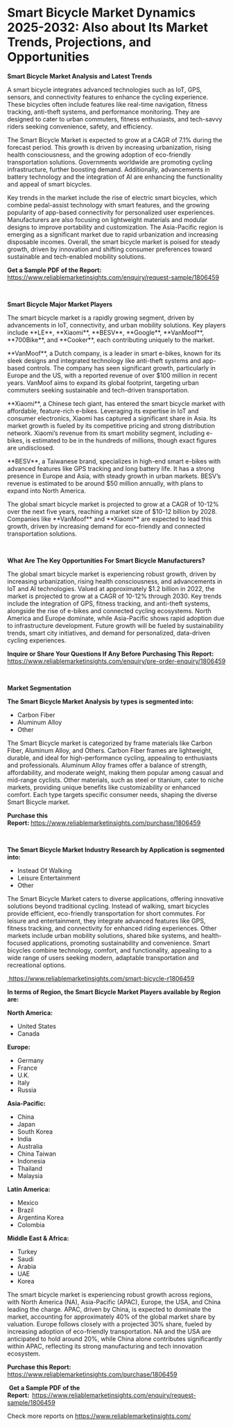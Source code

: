 <p><h1>Smart Bicycle Market Dynamics 2025-2032: Also about Its Market Trends, Projections, and Opportunities</h1></p><p><strong>Smart Bicycle Market Analysis and Latest Trends</strong></p>
<p><p>A smart bicycle integrates advanced technologies such as IoT, GPS, sensors, and connectivity features to enhance the cycling experience. These bicycles often include features like real-time navigation, fitness tracking, anti-theft systems, and performance monitoring. They are designed to cater to urban commuters, fitness enthusiasts, and tech-savvy riders seeking convenience, safety, and efficiency.</p><p>The Smart Bicycle Market is expected to grow at a CAGR of 7.1% during the forecast period. This growth is driven by increasing urbanization, rising health consciousness, and the growing adoption of eco-friendly transportation solutions. Governments worldwide are promoting cycling infrastructure, further boosting demand. Additionally, advancements in battery technology and the integration of AI are enhancing the functionality and appeal of smart bicycles.</p><p>Key trends in the market include the rise of electric smart bicycles, which combine pedal-assist technology with smart features, and the growing popularity of app-based connectivity for personalized user experiences. Manufacturers are also focusing on lightweight materials and modular designs to improve portability and customization. The Asia-Pacific region is emerging as a significant market due to rapid urbanization and increasing disposable incomes. Overall, the smart bicycle market is poised for steady growth, driven by innovation and shifting consumer preferences toward sustainable and tech-enabled mobility solutions.</p></p>
<p><strong>Get a Sample PDF of the Report:&nbsp;</strong> <a href="https://www.reliablemarketinsights.com/enquiry/request-sample/1806459?utm_campaign=1894&utm_medium=2&utm_source=Github&utm_content=ia&utm_term=21012025&utm_id=smart-bicycle">https://www.reliablemarketinsights.com/enquiry/request-sample/1806459</a></p>
<p>&nbsp;</p>
<p><strong>Smart Bicycle Major Market Players</strong></p>
<p><p>The smart bicycle market is a rapidly growing segment, driven by advancements in IoT, connectivity, and urban mobility solutions. Key players include **LE**, **Xiaomi**, **BESV**, **Google**, **VanMoof**, **700Bike**, and **Cooker**, each contributing uniquely to the market.</p><p>**VanMoof**, a Dutch company, is a leader in smart e-bikes, known for its sleek designs and integrated technology like anti-theft systems and app-based controls. The company has seen significant growth, particularly in Europe and the US, with a reported revenue of over $100 million in recent years. VanMoof aims to expand its global footprint, targeting urban commuters seeking sustainable and tech-driven transportation.</p><p>**Xiaomi**, a Chinese tech giant, has entered the smart bicycle market with affordable, feature-rich e-bikes. Leveraging its expertise in IoT and consumer electronics, Xiaomi has captured a significant share in Asia. Its market growth is fueled by its competitive pricing and strong distribution network. Xiaomi’s revenue from its smart mobility segment, including e-bikes, is estimated to be in the hundreds of millions, though exact figures are undisclosed.</p><p>**BESV**, a Taiwanese brand, specializes in high-end smart e-bikes with advanced features like GPS tracking and long battery life. It has a strong presence in Europe and Asia, with steady growth in urban markets. BESV’s revenue is estimated to be around $50 million annually, with plans to expand into North America.</p><p>The global smart bicycle market is projected to grow at a CAGR of 10-12% over the next five years, reaching a market size of $10-12 billion by 2028. Companies like **VanMoof** and **Xiaomi** are expected to lead this growth, driven by increasing demand for eco-friendly and connected transportation solutions.</p></p>
<p>&nbsp;</p>
<p><strong>What Are The Key Opportunities For Smart Bicycle Manufacturers?</strong></p>
<p><p>The global smart bicycle market is experiencing robust growth, driven by increasing urbanization, rising health consciousness, and advancements in IoT and AI technologies. Valued at approximately $1.2 billion in 2022, the market is projected to grow at a CAGR of 10-12% through 2030. Key trends include the integration of GPS, fitness tracking, and anti-theft systems, alongside the rise of e-bikes and connected cycling ecosystems. North America and Europe dominate, while Asia-Pacific shows rapid adoption due to infrastructure development. Future growth will be fueled by sustainability trends, smart city initiatives, and demand for personalized, data-driven cycling experiences.</p></p>
<p><strong>Inquire or Share Your Questions If Any Before Purchasing This Report:</strong> <a href="https://www.reliablemarketinsights.com/enquiry/pre-order-enquiry/1806459?utm_campaign=1894&utm_medium=2&utm_source=Github&utm_content=ia&utm_term=21012025&utm_id=smart-bicycle">https://www.reliablemarketinsights.com/enquiry/pre-order-enquiry/1806459</a></p>
<p>&nbsp;</p>
<p><strong>Market Segmentation</strong></p>
<p><strong>The Smart Bicycle Market Analysis by types is segmented into:</strong></p>
<p><ul><li>Carbon Fiber</li><li>Aluminum Alloy</li><li>Other</li></ul></p>
<p><p>The Smart Bicycle market is categorized by frame materials like Carbon Fiber, Aluminum Alloy, and Others. Carbon Fiber frames are lightweight, durable, and ideal for high-performance cycling, appealing to enthusiasts and professionals. Aluminum Alloy frames offer a balance of strength, affordability, and moderate weight, making them popular among casual and mid-range cyclists. Other materials, such as steel or titanium, cater to niche markets, providing unique benefits like customizability or enhanced comfort. Each type targets specific consumer needs, shaping the diverse Smart Bicycle market.</p></p>
<p><strong>Purchase this Report:&nbsp;</strong><a href="https://www.reliablemarketinsights.com/purchase/1806459?utm_campaign=1894&utm_medium=2&utm_source=Github&utm_content=ia&utm_term=21012025&utm_id=smart-bicycle">https://www.reliablemarketinsights.com/purchase/1806459</a></p>
<p>&nbsp;</p>
<p><strong>The Smart Bicycle Market Industry Research by Application is segmented into:</strong></p>
<p><ul><li>Instead Of Walking</li><li>Leisure Entertainment</li><li>Other</li></ul></p>
<p><p>The Smart Bicycle Market caters to diverse applications, offering innovative solutions beyond traditional cycling. Instead of walking, smart bicycles provide efficient, eco-friendly transportation for short commutes. For leisure and entertainment, they integrate advanced features like GPS, fitness tracking, and connectivity for enhanced riding experiences. Other markets include urban mobility solutions, shared bike systems, and health-focused applications, promoting sustainability and convenience. Smart bicycles combine technology, comfort, and functionality, appealing to a wide range of users seeking modern, adaptable transportation and recreational options.</p></p>
<p><a href="https://www.reliablemarketinsights.com/smart-bicycle-r1806459?utm_campaign=1894&utm_medium=2&utm_source=Github&utm_content=ia&utm_term=21012025&utm_id=smart-bicycle">&nbsp;https://www.reliablemarketinsights.com/smart-bicycle-r1806459</a></p>
<p><strong>In terms of Region, the Smart Bicycle Market Players available by Region are:</strong></p>
<p>
    <p> <strong> North America: </strong>
        <ul>
            <li>United States</li>
            <li>Canada</li>
        </ul>
        </p> 
    <p> <strong> Europe: </strong>
        <ul>
            <li>Germany</li>
            <li>France</li>
            <li>U.K.</li>
            <li>Italy</li>
            <li>Russia</li>
        </ul>
        </p> 
    <p> <strong> Asia-Pacific: </strong>
        <ul>
            <li>China</li>
            <li>Japan</li>
            <li>South Korea</li>
            <li>India</li>
            <li>Australia</li>
            <li>China Taiwan</li>
            <li>Indonesia</li>
            <li>Thailand</li>
            <li>Malaysia</li>
        </ul>
        </p> 
    <p> <strong> Latin America: </strong>
        <ul>
            <li>Mexico</li>
            <li>Brazil</li>
            <li>Argentina Korea</li>
            <li>Colombia</li>
        </ul>
        </p> 
    <p> <strong> Middle East & Africa: </strong>
        <ul>
            <li>Turkey</li>
            <li>Saudi</li>
            <li>Arabia</li>
            <li>UAE</li>
            <li>Korea</li>
        </ul>
    </p>
    </p>
<p><p>The smart bicycle market is experiencing robust growth across regions, with North America (NA), Asia-Pacific (APAC), Europe, the USA, and China leading the charge. APAC, driven by China, is expected to dominate the market, accounting for approximately 40% of the global market share by valuation. Europe follows closely with a projected 30% share, fueled by increasing adoption of eco-friendly transportation. NA and the USA are anticipated to hold around 20%, while China alone contributes significantly within APAC, reflecting its strong manufacturing and tech innovation ecosystem.</p></p>
<p><strong>Purchase this Report: </strong><a href="https://www.reliablemarketinsights.com/purchase/1806459?utm_campaign=1894&utm_medium=2&utm_source=Github&utm_content=ia&utm_term=21012025&utm_id=smart-bicycle">https://www.reliablemarketinsights.com/purchase/1806459</a></p>
<p>&nbsp;<strong>Get a Sample PDF of the Report:&nbsp;&nbsp;</strong><a href="https://www.reliablemarketinsights.com/enquiry/request-sample/1806459?utm_campaign=1894&utm_medium=2&utm_source=Github&utm_content=ia&utm_term=21012025&utm_id=smart-bicycle">https://www.reliablemarketinsights.com/enquiry/request-sample/1806459</a></p>
<p><strong></strong></p>
<p>Check more reports on <a href="https://www.reliablemarketinsights.com/?utm_campaign=1894&utm_medium=2&utm_source=Github&utm_content=ia&utm_term=21012025&utm_id=smart-bicycle">https://www.reliablemarketinsights.com/</a></p>